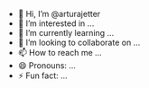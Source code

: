 - 👋 Hi, I’m @arturajetter
- 👀 I’m interested in ...
- 🌱 I’m currently learning ...
- 💞️ I’m looking to collaborate on ...
- 📫 How to reach me ...
- 😄 Pronouns: ...
- ⚡ Fun fact: ...

<!---
arturajetter/arturajetter is a ✨ special ✨ repository because its `README.md` (this file) appears on your GitHub profile.
You can click the Preview link to take a look at your changes.
--->
